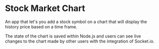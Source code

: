 # Stock Market Chart
An app that let's you add a stock symbol on a chart that will display the history price based on a time frame.

The state of the chart is saved within Node.js and users can see live changes to the chart made by other users with the integration of Socket.io.